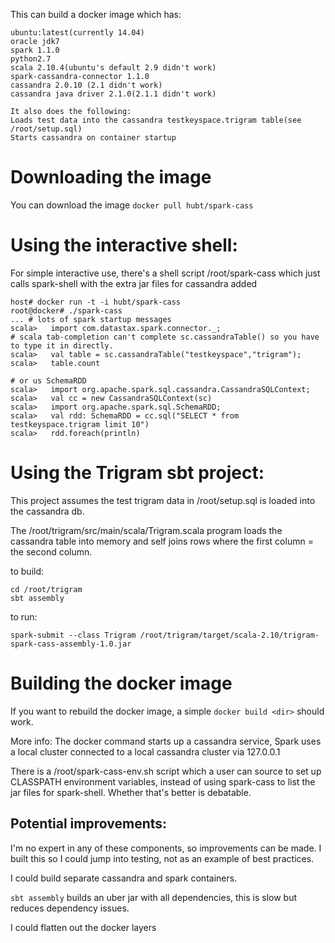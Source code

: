 

This can build a docker image which has:
```
ubuntu:latest(currently 14.04)
oracle jdk7
spark 1.1.0
python2.7
scala 2.10.4(ubuntu's default 2.9 didn't work)
spark-cassandra-connector 1.1.0
cassandra 2.0.10 (2.1 didn't work)
cassandra java driver 2.1.0(2.1.1 didn't work)

It also does the following:
Loads test data into the cassandra testkeyspace.trigram table(see /root/setup.sql)
Starts cassandra on container startup
```

# Downloading the image
You can download the image `docker pull hubt/spark-cass`


# Using the interactive shell:
For simple interactive use, there's a shell script /root/spark-cass which just calls spark-shell with the extra jar files for cassandra added
```
host# docker run -t -i hubt/spark-cass
root@docker# ./spark-cass
... # lots of spark startup messages
scala>   import com.datastax.spark.connector._;
# scala tab-completion can't complete sc.cassandraTable() so you have to type it in directly.
scala>   val table = sc.cassandraTable("testkeyspace","trigram");
scala>   table.count

# or us SchemaRDD
scala>   import org.apache.spark.sql.cassandra.CassandraSQLContext;
scala>   val cc = new CassandraSQLContext(sc)
scala>   import org.apache.spark.sql.SchemaRDD;
scala>   val rdd: SchemaRDD = cc.sql("SELECT * from testkeyspace.trigram limit 10")
scala>   rdd.foreach(println)
```

# Using the Trigram sbt project:
This project assumes the test trigram data in /root/setup.sql is loaded into the cassandra db.

The /root/trigram/src/main/scala/Trigram.scala program loads the cassandra table into memory and self joins rows where the first column = the second column.

to build:
```
cd /root/trigram
sbt assembly
```
to run:
```
spark-submit --class Trigram /root/trigram/target/scala-2.10/trigram-spark-cass-assembly-1.0.jar
```

# Building the docker image

If you want to rebuild the docker image, a simple `docker build <dir>` should work. 

More info:
The docker command starts up a cassandra service, Spark uses a local cluster connected to a local cassandra cluster via 127.0.0.1

There is a /root/spark-cass-env.sh script which a user can source to set up CLASSPATH environment variables, instead of using spark-cass to list the jar files for spark-shell. Whether that's better is debatable. 

## Potential improvements:

I'm no expert in any of these components, so improvements can be made. I built this so I could 
jump into testing, not as an example of best practices.

I could build separate cassandra and spark containers.

`sbt assembly` builds an uber jar with all dependencies, this is slow but reduces dependency issues.

I could flatten out the docker layers



